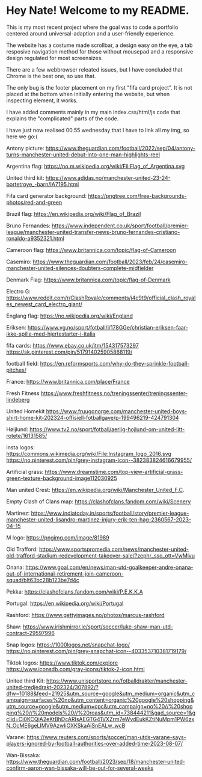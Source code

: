 # Hey Nate! Welcome to my README. 

This is my most recent project where the goal was to code a portfolio  centered around universal-adaption and a user-friendly experience.

The website has a costume made scrollbar, a design easy on the eye, a tab resposive navigation method for those without mousepad and a responsive design regulated for most screensizes.

There are a few webbrowser releated issues, but I have concluded that Chrome is the best one, so use that. 

The only bug is the footer placement on my first "fifa card project". It is not placed at the bottom when initially entering the website, but when inspecting element, it works. 

I have added comments mainly in my main index.css/html/js code that explains the "complicated" parts of the code. 

I have just now realised 00.55 wednesday that I have to link all my img, so here we go:(

Antony picture:
https://www.theguardian.com/football/2022/sep/04/antony-turns-manchester-united-debut-into-one-man-highlights-reel

Argentina flag: 
https://no.m.wikipedia.org/wiki/Fil:Flag_of_Argentina.svg

United third kit: 
https://www.adidas.no/manchester-united-23-24-bortetroye_-barn/IA7195.html

Fifa card generator background:
https://pngtree.com/free-backgrounds-photos/red-and-green

Brazil flag:
https://en.wikipedia.org/wiki/Flag_of_Brazil

Bruno Fernandes:
https://www.independent.co.uk/sport/football/premier-league/manchester-united-transfer-news-bruno-fernandes-cristiano-ronaldo-a9352321.html

Cameroon flag: 
https://www.britannica.com/topic/flag-of-Cameroon

Casemiro: 
https://www.theguardian.com/football/2023/feb/24/casemiro-manchester-united-silences-doubters-complete-midfielder

Denmark Flag:
https://www.britannica.com/topic/flag-of-Denmark

Electro G:
https://www.reddit.com/r/ClashRoyale/comments/j4c9t9/official_clash_royales_newest_card_electro_giant/

Englang flag:
https://no.wikipedia.org/wiki/England

Eriksen:
https://www.vg.no/sport/fotball/i/178GGe/christian-eriksen-faar-ikke-spille-med-hjertestarter-i-italia

fifa cards:
https://www.ebay.co.uk/itm/154317573297
https://sk.pinterest.com/pin/517914025905868119/

football field:
https://en.reformsports.com/why-do-they-sprinkle-football-pitches/

France:
https://www.britannica.com/place/France

Fresh Fitness
https://www.freshfitness.no/treningssenter/treningssenter-lindeberg

United Homekit
https://www.fruugonorge.com/manchester-united-boys-shirt-home-kit-202324-offisiell-fotballgave/p-199496219-424791304

Høijlund:
https://www.tv2.no/sport/fotball/aerlig-hojlund-om-united-litt-rotete/16131585/

insta logos:
https://commons.wikimedia.org/wiki/File:Instagram_logo_2016.svg
https://no.pinterest.com/pin/grey-instagram-icon--382383824616679955/

Artificial grass: 
https://www.dreamstime.com/top-view-artificial-grass-green-texture-background-image112030925

Man united Crest:
https://en.wikipedia.org/wiki/Manchester_United_F.C.

Empty Clash of Clans map: 
https://clashofclans.fandom.com/wiki/Scenery

Martinez:
https://www.indiatoday.in/sports/football/story/premier-league-manchester-united-lisandro-martinez-injury-erik-ten-hag-2360567-2023-04-15

M logo: 
https://pngimg.com/image/81989

Old Trafford:
https://www.sportspromedia.com/news/manchester-united-old-trafford-stadium-redevelopment-takeover-sale/?zephr_sso_ott=VwMlvu

Onana:
https://www.goal.com/en/news/man-utd-goalkeeper-andre-onana-out-of-international-retirement-join-cameroon-squad/blt63bc28b123be7d4c

Pekka:
https://clashofclans.fandom.com/wiki/P.E.K.K.A

Portugal:
https://en.wikipedia.org/wiki/Portugal

Rashford:
https://www.gettyimages.no/photos/marcus-rashford

Shaw:
https://www.irishmirror.ie/sport/soccer/luke-shaw-man-utd-contract-29597996

Snap logos:
https://1000logos.net/snapchat-logo/
https://no.pinterest.com/pin/grey-snapchat-icon--403353710381719179/

Tiktok logos:
https://www.tiktok.com/explore
https://www.iconsdb.com/gray-icons/tiktok-2-icon.html

United third Kit:
https://www.unisportstore.no/fotballdrakter/manchester-united-tredjedrakt-202324/307892/?dfw=10188&feed=21925&utm_source=google&utm_medium=organic&utm_campaign=surfaces%20no&utm_content=organic%20google%20shopping&utm_source=google&utm_medium=cpc&utm_campaign=no%20//%20shopping%20//%20models%20//%20roas&utm_id=738444211&gad_source=1&gclid=Cj0KCQiA2eKtBhDcARIsAEGTG41VXZrm7eWvdEukKZtiNuMpm1PW6zxN_OcME6geLIMV9AzwIiOXKSkaAiSnEALw_wcB

Varane:
https://www.reuters.com/sports/soccer/man-utds-varane-says-players-ignored-by-football-authorities-over-added-time-2023-08-07/

Wan-Bissaka:
https://www.theguardian.com/football/2023/sep/18/manchester-united-confirm-aaron-wan-bissaka-will-be-out-for-several-weeks






